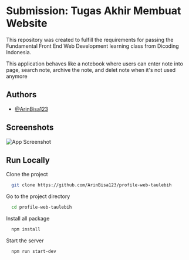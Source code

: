 # Submission: Tugas Akhir Membuat Website

This repository was created to fulfill the requirements for passing the Fundamental Front End Web Development learning class from Dicoding Indonesia.

This application behaves like a notebook where users can enter note into page, search note, archive the note, and delet note when it's not used anymore

## Authors

- [@ArinBisa123](https://www.github.com/ArinBisa123)


## Screenshots

![App Screenshot]()


## Run Locally

Clone the project

```bash
  git clone https://github.com/ArinBisa123/profile-web-taulebih
```

Go to the project directory

```bash
  cd profile-web-taulebih
```

Install all package
```bash
  npm install
```
Start the server

```bash
  npm run start-dev
```

